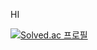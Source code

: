 HI

[![Solved.ac 프로필](http://mazassumnida.wtf/api/v2/generate_badge?boj=jhk2220)](https://solved.ac/jhk2220/)
